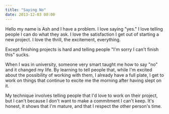 ```yaml
---
title: "Saying No"
date: 2013-12-03 00:00
---
```


<import><p>Hello my name is Ash and I have a problem. I love saying "yes." I love telling people I can do what they ask. I love the satisfaction I get out of starting a new project. I love the thrill, the excitement, everything. </p>

<p>Except finishing projects is hard and telling people "I'm sorry I can't finish this" sucks. </p>

<p>When I was in university, someone very smart taught me how to say "no" and it changed my life. By learning to tell people that, while I'm excited about the possibility of working with them, I already have a full plate, I get to work on things that continue to excite me the morning after having slept on it. </p>

<p>My technique involves telling people that I'd love to work on their project, but I can't because I don't want to make a commitment I can't keep. It's honest, it shows that I'm mature, and that I respect the other person's time. </p></import>

<!-- more -->

